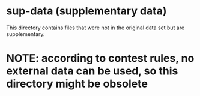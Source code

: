 # sup-data (supplementary data)

This directory contains files that were not in the original data set but are supplementary.

# NOTE: according to contest rules, no external data can be used, so this directory might be obsolete
